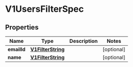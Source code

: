 # V1UsersFilterSpec

## Properties
Name | Type | Description | Notes
------------ | ------------- | ------------- | -------------
**emailId** | [**V1FilterString**](V1FilterString.md) |  |  [optional]
**name** | [**V1FilterString**](V1FilterString.md) |  |  [optional]
